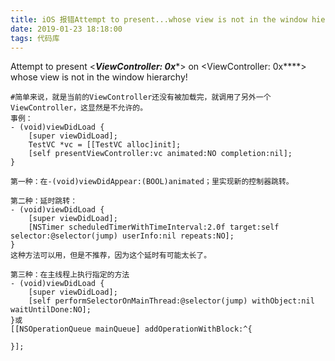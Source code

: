 ```yaml
---
title: iOS 报错Attempt to present...whose view is not in the window hierarchy!
date: 2019-01-23 18:18:00
tags: 代码库
---
```


Attempt to present <***ViewController: 0x****> on <ViewController: 0x****> whose view is not in the window hierarchy!
```
#简单来说，就是当前的ViewController还没有被加载完，就调用了另外一个ViewController，这显然是不允许的。
事例：
- (void)viewDidLoad {
    [super viewDidLoad];
    TestVC *vc = [[TestVC alloc]init];
    [self presentViewController:vc animated:NO completion:nil];
}

第一种：在-(void)viewDidAppear:(BOOL)animated；里实现新的控制器跳转。

第二种：延时跳转：
- (void)viewDidLoad {
    [super viewDidLoad];
    [NSTimer scheduledTimerWithTimeInterval:2.0f target:self selector:@selector(jump) userInfo:nil repeats:NO];
}
这种方法可以用，但是不推荐，因为这个延时有可能太长了。

第三种：在主线程上执行指定的方法
- (void)viewDidLoad {
    [super viewDidLoad];
    [self performSelectorOnMainThread:@selector(jump) withObject:nil waitUntilDone:NO];   
}或
[[NSOperationQueue mainQueue] addOperationWithBlock:^{

}];
```
